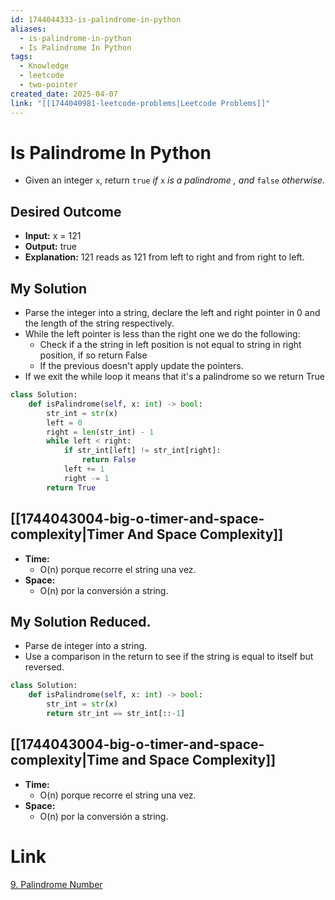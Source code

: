```yaml
---
id: 1744044333-is-palindrome-in-python
aliases:
  - is-palindrome-in-python
  - Is Palindrome In Python
tags:
  - Knowledge
  - leetcode
  - two-pointer
created_date: 2025-04-07
link: "[[1744040981-leetcode-problems|Leetcode Problems]]"
---
```

# Is Palindrome In Python
- Given an integer `x`, return `true` _if_ `x` _is a palindrome_ _, and_ `false` _otherwise_.
## Desired Outcome
- **Input:** x = 121
- **Output:** true
- **Explanation:** 121 reads as 121 from left to right and from right to left.
## My Solution
- Parse the integer into a string, declare the left and right pointer in 0 and the length of the string respectively.
- While the left pointer is less than the right one we do the following:
	- Check if a the string in left position is not equal to string in right position, if so return False
	- If the previous doesn't apply update the pointers.
- If we exit the while loop it means that it's a palindrome so we return True
```python
class Solution:
    def isPalindrome(self, x: int) -> bool:
        str_int = str(x)
        left = 0
        right = len(str_int) - 1
        while left < right:
            if str_int[left] != str_int[right]:
                return False
            left += 1
            right -= 1
        return True
```
## [[1744043004-big-o-timer-and-space-complexity|Timer And Space Complexity]]
- **Time:**
	- O(n) porque recorre el string una vez.
- **Space:**
	- O(n) por la conversión a string.

## My Solution Reduced.
- Parse de integer into a string.
- Use a comparison in the return to see if the string is equal to itself but reversed.

```python
class Solution:
    def isPalindrome(self, x: int) -> bool:
        str_int = str(x)
        return str_int == str_int[::-1]
```
## [[1744043004-big-o-timer-and-space-complexity|Time and Space Complexity]]
- **Time:**
	- O(n) porque recorre el string una vez.
- **Space:**
	- O(n) por la conversión a string.
# Link
[9. Palindrome Number](https://leetcode.com/problems/palindrome-number/description/)